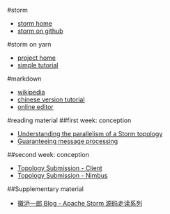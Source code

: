 #storm
* [storm home](http://storm.incubator.apache.org)
* [storm on github](https://github.com/apache/incubator-storm)

#storm on yarn
* [project home](https://github.com/yahoo/storm-yarn)
* [simple tutorial](http://dongxicheng.org/mapreduce-nextgen/storm-on-yarn)

#markdown
* [wikipedia](http://zh.wikipedia.org/wiki/Markdown)
* [chinese version tutorial](http://wowubuntu.com/markdown)
* [online editor](https://www.zybuluo.com/mdeditor)

#reading material
##first week: conception
* [Understanding the parallelism of a Storm topology](http://www.cnblogs.com/fxjwind/archive/2013/05/04/3059514.html)
* [Guaranteeing message processing](http://www.cnblogs.com/fxjwind/archive/2013/05/08/3066988.html)

##second week: conception
* [Topology Submission - Client](http://www.cnblogs.com/fxjwind/archive/2013/06/05/3119056.html)
* [Topology Submission - Nimbus](http://www.cnblogs.com/fxjwind/p/3144256.html)

##Supplementary material
* [徽沪一郎 Blog - Apache Storm 源码走读系列](http://www.cnblogs.com/hseagle/category/519033.html)
